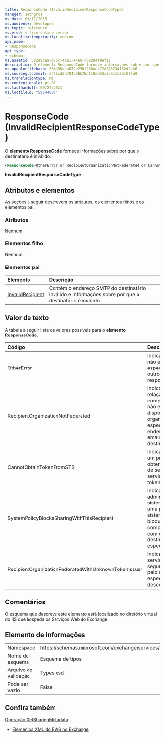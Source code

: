 ```yaml
---
title: ResponseCode (InvalidRecipientResponseCodeType)
manager: sethgros
ms.date: 09/17/2015
ms.audience: Developer
ms.topic: reference
ms.prod: office-online-server
ms.localizationpriority: medium
api_name:
- ResponseCode
api_type:
- schema
ms.assetid: 582e9caa-d2bc-4be1-a460-739294f9ef18
description: O elemento ResponseCode fornece informações sobre por que o destinatário é inválido.
ms.openlocfilehash: 33cd05aca672e250f288aec72d876734132d2e36
ms.sourcegitcommit: 54f6cd5a704b36b76d110ee53a6d6c1c3e15f5a9
ms.translationtype: MT
ms.contentlocale: pt-BR
ms.lasthandoff: 09/24/2021
ms.locfileid: "59544805"
---
```

# <a name="responsecode-invalidrecipientresponsecodetype"></a>ResponseCode (InvalidRecipientResponseCodeType)

O **elemento ResponseCode** fornece informações sobre por que o destinatário é inválido. 
  
```XML
<ResponseCode>OtherError or RecipientOrganizationNotFederated or CannotObtainTokenFromSTS or SystemPolicyBlocksSharingWithThisRecipient or RecipientOrganizationFederatedWithUnknownTokenIssuer</ResponseCode>
```

 **InvalidRecipientResponseCodeType**
## <a name="attributes-and-elements"></a>Atributos e elementos

As seções a seguir descrevem os atributos, os elementos filhos e os elementos pai.
  
### <a name="attributes"></a>Atributos

Nenhum
  
### <a name="child-elements"></a>Elementos filho

Nenhum.
  
### <a name="parent-elements"></a>Elementos pai

|**Elemento**|**Descrição**|
|:-----|:-----|
|[InvalidRecipient](invalidrecipient.md) <br/> |Contém o endereço SMTP do destinatário inválido e informações sobre por que o destinatário é inválido.  <br/> |
   
## <a name="text-value"></a>Valor de texto

A tabela a seguir lista os valores possíveis para o **elemento ResponseCode.** 
  
|**Código**|**Descrição**|
|:-----|:-----|
|OtherError  <br/> |Indica que o erro não é especificado por outro código de resposta de erro.  <br/> |
|RecipientOrganizationNotFederated  <br/> |Indica que uma relação de compartilhamento não está disponível com a organização especificada no endereço de email SMTP do destinatário.  <br/> |
|CannotObtainTokenFromSTS  <br/> |Indica que houve um problema ao obter um token de segurança do servidor de tokens.  <br/> |
|SystemPolicyBlocksSharingWithThisRecipient  <br/> |Indica que o administrador do sistema definiu uma política de sistema que bloqueia o compartilhamento com o destinatário especificado.  <br/> |
|RecipientOrganizationFederatedWithUnknownTokenIssuer  <br/> |Indica que o serviço de token seguro usado pelo destinatário especificado é desconhecido.  <br/> |
   
## <a name="remarks"></a>Comentários

O esquema que descreve este elemento está localizado no diretório virtual do IIS que hospeda os Serviços Web do Exchange.
  
## <a name="element-information"></a>Elemento de informações

|||
|:-----|:-----|
|Namespace  <br/> |https://schemas.microsoft.com/exchange/services/2006/types  <br/> |
|Nome do esquema  <br/> |Esquema de tipos  <br/> |
|Arquivo de validação  <br/> |Types.xsd  <br/> |
|Pode ser vazio  <br/> |False  <br/> |
   
## <a name="see-also"></a>Confira também



[Operação GetSharingMetadata](getsharingmetadata-operation.md)


- [Elementos XML do EWS no Exchange](ews-xml-elements-in-exchange.md)

